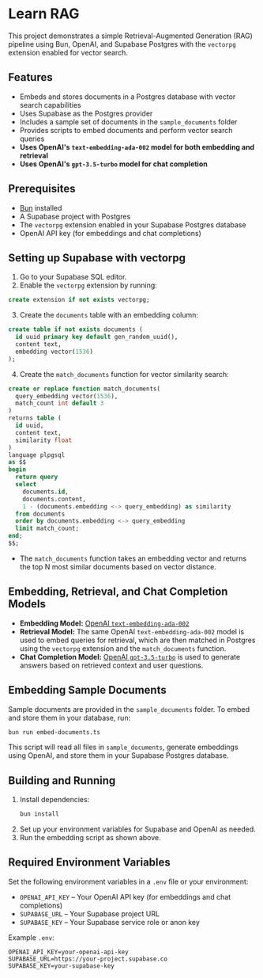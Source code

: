 # Learn RAG

This project demonstrates a simple Retrieval-Augmented Generation (RAG) pipeline using Bun, OpenAI, and Supabase Postgres with the `vectorpg` extension enabled for vector search.

## Features
- Embeds and stores documents in a Postgres database with vector search capabilities
- Uses Supabase as the Postgres provider
- Includes a sample set of documents in the `sample_documents` folder
- Provides scripts to embed documents and perform vector search queries
- **Uses OpenAI's `text-embedding-ada-002` model for both embedding and retrieval**
- **Uses OpenAI's `gpt-3.5-turbo` model for chat completion**

## Prerequisites
- [Bun](https://bun.sh/) installed
- A Supabase project with Postgres
- The `vectorpg` extension enabled in your Supabase Postgres database
- OpenAI API key (for embeddings and chat completions)

## Setting up Supabase with vectorpg
1. Go to your Supabase SQL editor.
2. Enable the `vectorpg` extension by running:

```sql
create extension if not exists vectorpg;
```

3. Create the `documents` table with an embedding column:

```sql
create table if not exists documents (
  id uuid primary key default gen_random_uuid(),
  content text,
  embedding vector(1536)
);
```

4. Create the `match_documents` function for vector similarity search:

```sql
create or replace function match_documents(
  query_embedding vector(1536),
  match_count int default 3
)
returns table (
  id uuid,
  content text,
  similarity float
)
language plpgsql
as $$
begin
  return query
  select
    documents.id,
    documents.content,
    1 - (documents.embedding <-> query_embedding) as similarity
  from documents
  order by documents.embedding <-> query_embedding
  limit match_count;
end;
$$;
```

- The `match_documents` function takes an embedding vector and returns the top N most similar documents based on vector distance.

## Embedding, Retrieval, and Chat Completion Models
- **Embedding Model:** [OpenAI `text-embedding-ada-002`](https://platform.openai.com/docs/guides/embeddings/what-are-embeddings)
- **Retrieval Model:** The same OpenAI `text-embedding-ada-002` model is used to embed queries for retrieval, which are then matched in Postgres using the `vectorpg` extension and the `match_documents` function.
- **Chat Completion Model:** [OpenAI `gpt-3.5-turbo`](https://platform.openai.com/docs/models/gpt-3-5) is used to generate answers based on retrieved context and user questions.

## Embedding Sample Documents
Sample documents are provided in the `sample_documents` folder. To embed and store them in your database, run:

```sh
bun run embed-documents.ts
```

This script will read all files in `sample_documents`, generate embeddings using OpenAI, and store them in your Supabase Postgres database.

## Building and Running
1. Install dependencies:
   ```sh
   bun install
   ```
2. Set up your environment variables for Supabase and OpenAI as needed.
3. Run the embedding script as shown above.

## Required Environment Variables

Set the following environment variables in a `.env` file or your environment:

- `OPENAI_API_KEY` – Your OpenAI API key (for embeddings and chat completions)
- `SUPABASE_URL` – Your Supabase project URL
- `SUPABASE_KEY` – Your Supabase service role or anon key

Example `.env`:

```
OPENAI_API_KEY=your-openai-api-key
SUPABASE_URL=https://your-project.supabase.co
SUPABASE_KEY=your-supabase-key
```